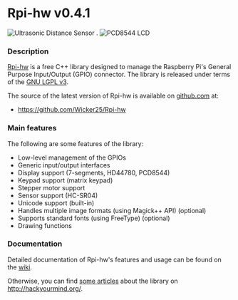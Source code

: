 Rpi-hw v0.4.1
=============

![Ultrasonic Distance Sensor](https://raw.github.com/Wicker25/Rpi-hw/develop/extras/ultrasonic_sensor.jpg) .
![PCD8544 LCD](https://raw.github.com/Wicker25/Rpi-hw/develop/extras/pcd8544.png)

### Description

[Rpi-hw](http://hackyourmind.org/projects/rpi-hw) is a free C++ library 
designed to manage the Raspberry Pi's General Purpose Input/Output (GPIO) connector.
The library is released under terms of the [GNU LGPL v3](http://en.wikipedia.org/wiki/GNU_Lesser_General_Public_License).

The source of the latest version of Rpi-hw is available on [github.com](https://github.com/Wicker25/Rpi-hw) at:

- <https://github.com/Wicker25/Rpi-hw>

### Main features

The following are some features of the library:

* Low-level management of the GPIOs
* Generic input/output interfaces
* Display support (7-segments, HD44780, PCD8544)
* Keypad support (matrix keypad)
* Stepper motor support
* Sensor support (HC-SR04)
* Unicode support (built-in)
* Handles multiple image formats (using Magick++ API) (optional)
* Supports standard fonts (using FreeType) (optional)
* Drawing functions

### Documentation

Detailed documentation of Rpi-hw's features and usage can be found on the [wiki](https://github.com/Wicker25/Rpi-hw/wiki).

Otherwise, you can find [some articles](http://hackyourmind.org/tag/rpi-hw) about the library on <http://hackyourmind.org/>.

